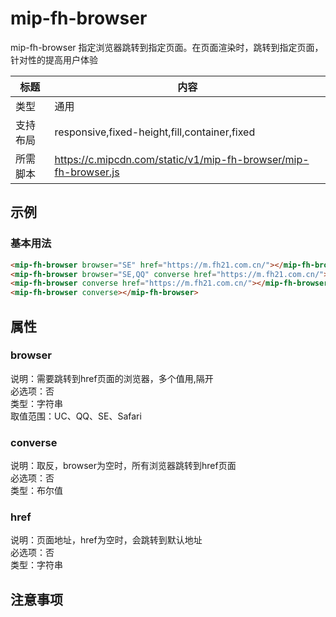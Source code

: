 # mip-fh-browser

mip-fh-browser 指定浏览器跳转到指定页面。在页面渲染时，跳转到指定页面，针对性的提高用户体验

标题|内容
----|----
类型|通用
支持布局|responsive,fixed-height,fill,container,fixed
所需脚本|https://c.mipcdn.com/static/v1/mip-fh-browser/mip-fh-browser.js

## 示例

### 基本用法
```html
<mip-fh-browser browser="SE" href="https://m.fh21.com.cn/"></mip-fh-browser>
<mip-fh-browser browser="SE,QQ" converse href="https://m.fh21.com.cn/"></mip-fh-browser>
<mip-fh-browser converse href="https://m.fh21.com.cn/"></mip-fh-browser>
<mip-fh-browser converse></mip-fh-browser>
```

## 属性

### browser

说明：需要跳转到href页面的浏览器，多个值用,隔开 \
必选项：否 \
类型：字符串 \
取值范围：UC、QQ、SE、Safari

### converse

说明：取反，browser为空时，所有浏览器跳转到href页面 \
必选项：否 \
类型：布尔值 

### href

说明：页面地址，href为空时，会跳转到默认地址 \
必选项：否 \
类型：字符串

## 注意事项

